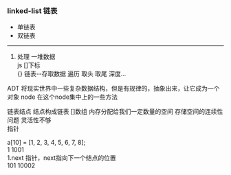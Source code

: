 ### linked-list 链表
- 单链表
- 双链表

-----

1. 处理 一堆数据  
js []下标  
{}
链表--存取数据 遍历 取头 取尾 深度...

ADT 将现实世界中一些复杂数据结构，但是有规律的，抽象出来，让它成为一个对象 node 在这个node集中上的一些方法

链表结点 结点构成链表
[]数组 内存分配给我们一定数量的空间 存储空间的连续性问题 灵活性不够  
指针

a[10] = [1, 2, 3, 4, 5, 6, 7, 8];  
1 1001  
1.next  指针，next指向下一个结点的位置  
101 10002